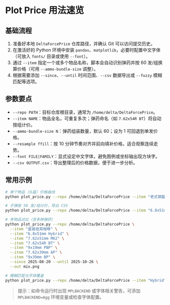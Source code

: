 # Plot Price 用法速览

## 基础流程
1. 准备好本地 `DeltaForcePrice` 仓库路径，并确认 Git 可以访问提交历史。
2. 在激活好的 Python 环境中安装 `pandas`、`matplotlib`，必要时配置中文字体（可放入 `fonts/` 目录或使用 `--font`）。
3. 通过 `--item` 指定一个或多个物品名称，脚本会自动识别弹药并按 60 发/组换算价格（可用 `--ammo-bundle-size` 调整）。
4. 根据需要添加 `--since`、`--until` 时间范围、`--csv` 数据导出或 `--fuzzy` 模糊匹配等选项。

## 参数要点
- `--repo PATH`：目标仓库根目录，通常为 `/home/delta/DeltaForcePrice`。
- `--item NAME`：物品全名，可重复多次；弹药命名（如 `7.62x54R BT`）将自动按组计价。
- `--ammo-bundle-size N`：弹药组装数量，默认 60；设为 1 可回退到单发价格。
- `--resample ffill`：按 10 分钟节奏对齐并前向填补价格，适合观察连续走势。
- `--font FILE|FAMILY`：显式设定中文字体，避免图例或坐标轴出现方块字。
- `--csv OUTPUT.csv`：导出整理后的价格数据，便于进一步分析。

## 常用示例
```bash
# 单个物品（头盔）价格曲线
python plot_price.py --repo /home/delta/DeltaForcePrice --item "老式钢盔 (几乎全新)" --out helmet.png

# 子弹按 50 发/组计价，导出 CSV
python plot_price.py --repo /home/delta/DeltaForcePrice --item "6.8x51mm Hybrid" --ammo-bundle-size 50 --csv hybrid.csv --out hybrid.png

# 多物品对比（含多种弹药）
python plot_price.py --repo /home/delta/DeltaForcePrice \
  --item "盒装挂耳咖啡" \
  --item "6.8x51mm Hybrid" \
  --item "7.62x51mm M62" \
  --item "7.62x54R BT" \
  --item "9x19mm PBP" \
  --item "7.62x39mm AP" \
  --item "9x39mm BP" \
  --since 2025-08-20 --until 2025-10-26 \
  --out mix.png

# 模糊匹配与字体覆盖
python plot_price.py --repo /home/delta/DeltaForcePrice --item "Hybrid" --fuzzy --font /mnt/c/Windows/Fonts/msyh.ttc --out fuzzy.png
```

> 提示：如命令运行时出现 `MPLBACKEND` 或字体相关警告，可添加 `MPLBACKEND=Agg` 环境变量或检查字体配置。
